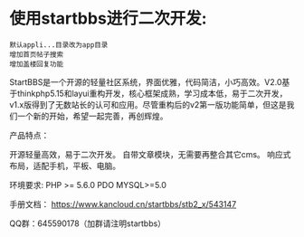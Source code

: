 使用startbbs进行二次开发:
====
	默认appli...目录改为app目录
	增加首页帖子搜索
	增加盖楼回复功能
StartBBS是一个开源的轻量社区系统，界面优雅，代码简洁，小巧高效。V2.0基于thinkphp5.15和layui重构开发，核心框架成熟，学习成本低，易于二次开发，v1.x版得到了无数站长的认可和应用。尽管重构后的v2第一版功能简单，但这是我们一个新的开始，希望一起完善，再创辉煌。

产品特点：

开源轻量高效，易于二次开发。
自带文章模块，无需要再整合其它cms。
响应式布局，适配手机，平板、电脑。

环境要求:
PHP >= 5.6.0
PDO MYSQL>=5.0

手册文档：
https://www.kancloud.cn/startbbs/stb2_x/543147

QQ群：645590178（加群请注明startbbs）
